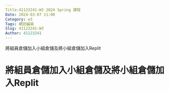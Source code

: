 ```yaml
---
Title:41123241-W3 2024 Spring 課程
Date: 2024-03-07 11:00
Category: w3
Tags: 網誌編寫
Slug: 41123241-W3
Author: 41123241
---
```


將組員倉儲加入小組倉儲及將小組倉儲加入Replit

<!-- PELICAN_END_SUMMARY -->

# 將組員倉儲加入小組倉儲及將小組倉儲加入Replit


